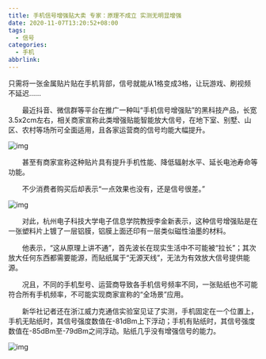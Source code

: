 ```yaml
---
title: 手机信号增强贴大卖 专家：原理不成立 实测无明显增强
date: 2020-11-07T13:20:52+08:00
tags:
  - 信号
categories:
  - 手机
abbrlink:
---
```


只需将一张金属贴片贴在手机背部，信号就能从1格变成3格，让玩游戏、刷视频不延迟……

　　最近抖音、微信群等平台在推广一种叫“手机信号增强贴”的黑科技产品，长宽3.5x2cm左右，相关商家宣称此类增强贴能智能放大信号，在地下室、别墅、山区、农村等场所可全面适用，且各家运营商的信号均能大幅提升。

![img](https://cdn.jsdelivr.net/gh/yakeing/Documentation@main/Hexo/images/880e-kcieywa3131962.png)

　　甚至有商家宣称这种贴片具有提升手机性能、降低辐射水平、延长电池寿命等功能。

　　不少消费者购买后却表示“一点效果也没有，还是信号很差。”

![img](https://cdn.jsdelivr.net/gh/yakeing/Documentation@main/Hexo/images/ecba-kcieywa3131955.png)

　　对此，杭州电子科技大学电子信息学院教授李金新表示，这种信号增强贴是在一张塑料片上镀了一层铝膜，铝膜上面还印有一层类似磁性油墨的材料。

　　他表示，“这从原理上讲不通”，首先波长在现实生活中不可能被“拉长”；其次放大任何东西都需要能源，而贴纸属于“无源天线”，无法为有效放大信号提供能源。

　　况且，不同的手机型号、运营商导致各手机信号频率不同，一张贴纸也不可能符合所有手机频率，不可能实现商家宣称的“全场景”应用。

　　新华社记者还在浙江威力克通信实验室见证了实测，手机固定在一个位置上，手机无贴纸时，其信号强度数值在-81dBm上下浮动；手机有贴纸时，其信号强度数值在-85dBm至-79dBm之间浮动。贴纸几乎没有增强信号的能力。

![img](https://cdn.jsdelivr.net/gh/yakeing/Documentation@main/Hexo/images/0b21-kcieywa3132093.jpg)